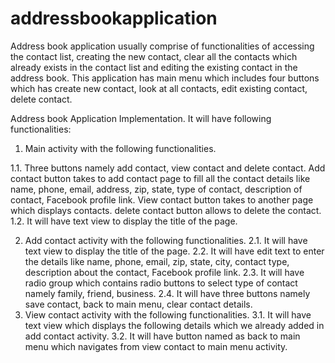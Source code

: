 # addressbookapplication

Address book application usually comprise of functionalities of accessing the contact list, creating the new contact, clear all the contacts which already exists in the contact list and editing the existing contact in the address book. 
This application has main menu which includes four buttons which has create new contact, look at all contacts, edit existing contact, delete contact.


Address book Application Implementation. It will have following functionalities:

1.	Main activity with the following functionalities.

  1.1.	Three buttons namely add contact, view contact and delete contact. Add contact button takes to add contact page to fill all the contact details like name,       phone, email, address, zip, state, type of contact, description of contact, Facebook profile link. View contact button takes to another page which displays contacts. delete contact button allows to delete the contact.
  1.2.	It will have text view to display the title of the page.

2.	Add contact activity with the following functionalities. 
  2.1.	It will have text view to display the title of the page.
  2.2.	It will have edit text to enter the details like name, phone, email, zip, state, city, contact type, description about the contact, Facebook profile link.
  2.3.	It will have radio group which contains radio buttons to select type of contact namely family, friend, business.
  2.4.	It will have three buttons namely save contact, back to main menu, clear contact details. 
3.	View contact activity with the following functionalities. 
  3.1.	It will have text view which displays the following details which we already added in add contact activity.
  3.2.	It will have button named as back to main menu which navigates from view contact to main menu activity.

